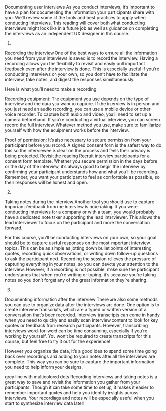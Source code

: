 Documenting user interviews
As you conduct interviews, it’s important to have a plan for documenting the information your participants share with you. We’ll review some of the tools and best practices to apply when conducting interviews. This reading will cover both what conducting interviews might look like in a future job as well as guidance on completing the interviews as an independent UX designer in this course. 

1. 
Recording the interview
One of the best ways to ensure all the information you need from your interviews is saved is to record the interview. Having a recording allows you the flexibility to revisit and easily pull important feedback even after the interview is done. This is especially useful if you’re conducting interviews on your own, so you don’t have to facilitate the interview, take notes, and digest the responses simultaneously. 

Here is what you’ll need to make a recording: 

Recording equipment: The equipment you use depends on the type of interview and the data you want to capture. If the interview is in person and you just need an audio recording, you can use a mobile device or other voice recorder. To capture both audio and video, you’ll need to set up a camera beforehand. If you’re conducting a virtual interview, you can screen record the full interview. Whatever method you use, make sure to familiarize yourself with how the equipment works before the interview. 

Proof of permission: It’s also necessary to secure permission from your participant before you record. A signed consent form is the safest way to do this so the interviewee is clear on the process and feels their privacy is being protected. Revisit the reading Recruit interview participants for a consent form template. Whether you secure permission in the days before or the day of the interview, it’s always good to begin the interview by confirming your participant understands how and what you’ll be recording. Remember, you want your participant to feel as comfortable as possible, so their responses will be honest and open.  

2.
Taking notes during the interview
Another tool you should use to capture important feedback from the interview is note taking. If you were conducting interviews for a company or with a team, you would probably have a dedicated note taker supporting the lead interviewer. This allows the lead interviewer to focus on the participant and move the conversation forward. 

For this course, you’ll be conducting interviews on your own, so your goal should be to capture useful responses on the most important interview topics. This can be as simple as jotting down bullet points of interesting quotes, recording quick observations, or writing down follow-up questions to ask the participant next. Recording the session relieves the pressure of capturing everything in your notes, so you can devote your attention to the interview. However, if a recording is not possible, make sure the participant understands that when you're writing or typing, it’s because you’re taking notes so you don’t forget any of the great information they’re sharing. 

3.
Documenting information after the interview
There are also some methods you can use to organize data after the interviews are done. One option is to create interview transcripts, which are a typed or written version of a conversation that’s been recorded. Interview transcripts can come in handy when you need to quickly and easily scan interview content to look for key quotes or feedback from research participants. However, transcribing interviews word-for-word can be time consuming, especially if you’re working by yourself. You won’t be required to create transcripts for this course, but feel free to try it out for the experience! 

However you organize the data, it’s a good idea to spend some time going back over recordings and adding to your notes after all the interviews are complete. This way you can be sure to capture the important information you need to help inform your designs.  

grey line with multicolored dots
Recording interviews and taking notes is a great way to save and revisit the information you gather from your participants. Though it can take some time to set up, it makes it easier to remember important quotes and help you identify insights across interviews. Your recordings and notes will be especially useful when you start to synthesize interview data later!


